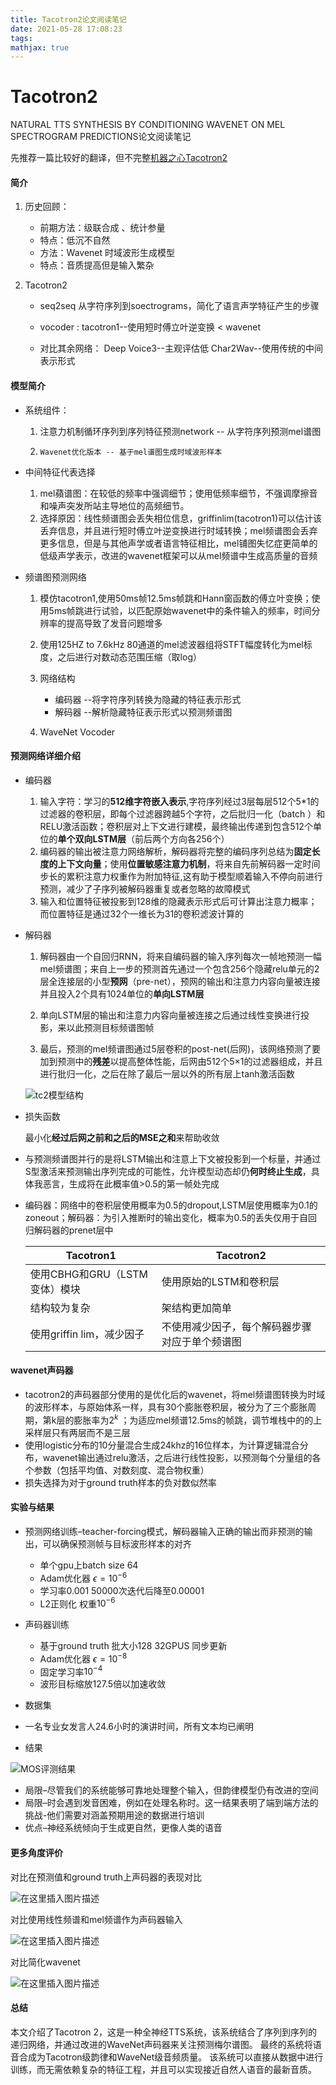 ```yaml
---
title: Tacotron2论文阅读笔记
date: 2021-05-28 17:08:23
tags:
mathjax: true
---
```


# Tacotron2 

NATURAL TTS SYNTHESIS BY CONDITIONING WAVENET ON MEL SPECTROGRAM PREDICTIONS论文阅读笔记

<!-- more -->
先推荐一篇比较好的翻译，但不完整[机器之心Tacotron2](https://www.jiqizhixin.com/articles/2017-12-20-3)

#### 简介

1. 历史回顾：

   - 前期方法：级联合成 、统计参量
   - 特点：低沉不自然
   - 方法：Wavenet 时域波形生成模型
   - 特点：音质提高但是输入繁杂

2. Tacotron2

   - seq2seq 从字符序列到soectrograms，简化了语言声学特征产生的步骤

   - vocoder  : tacotron1--使用短时傅立叶逆变换  < wavenet

   - 对比其余网络： Deep Voice3--主观评估低 Char2Wav--使用传统的中间表示形式

     

#### 模型简介

- 系统组件：
  1. 	注意力机制循环序列到序列特征预测network -- 从字符序列预测mel谱图
  2.     Wavenet优化版本 -- 基于mel谱图生成时域波形样本

- 中间特征代表选择
  1. mel蘋谱图：在较低的频率中强调细节；使用低频率细节，不强调摩擦音和噪声突发所站主导地位的高频细节。
  2. 选择原因：线性频谱图会丢失相位信息，griffinlim(tacotron1)可以估计该丢弃信息，并且进行短时傅立叶逆变换进行时域转换；mel频谱图会丢弃更多信息，但是与其他声学或者语言特征相比，mel铺图失忆症更简单的低级声学表示，改进的wavenet框架可以从mel频谱中生成高质量的音频

- 频谱图预测网络

  1. 模仿tacotron1,使用50ms帧12.5ms帧跳和Hann窗函数的傅立叶变换；使用5ms帧跳进行试验，以匹配原始wavenet中的条件输入的频率，时间分辨率的提高导致了发音问题增多
  2. 使用125HZ to 7.6kHz 80通道的mel滤波器组将STFT幅度转化为mel标度，之后进行对数动态范围压缩（取log）
  3. 网络结构
     - 编码器 --将字符序列转换为隐藏的特征表示形式
     - 解码器 --解析隐藏特征表示形式以预测频谱图

  4. WaveNet Vocoder



#### 预测网络详细介绍

- 编码器

  1. 输入字符：学习的**512维字符嵌入表示**,字符序列经过3层每层512个5*1的过滤器的卷积层，即每个过滤器跨越5个字符，之后批归一化（batch ）和RELU激活函数；卷积层对上下文进行建模，最终输出传递到包含512个单位的**单个双向LSTM层**（前后两个方向各256个）
  2. 编码器的输出被注意力网络解析，解码器将完整的编码序列总结为**固定长度的上下文向量**；使用**位置敏感注意力机制**，将来自先前解码器一定时间步长的累积注意力权重作为附加特征,这有助于模型顺着输入不停向前进行预测，减少了子序列被解码器重复或者忽略的故障模式
  3. 输入和位置特征被投影到128维的隐藏表示形式后可计算出注意力概率；而位置特征是通过32个一维长为31的卷积滤波计算的

- 解码器

  1. 解码器由一个自回归RNN，将来自编码器的输入序列每次一帧地预测一幅mel频谱图；来自上一步的预测首先通过一个包含256个隐藏relu单元的2层全连接层的小型**预网**（pre-net），预网的输出和注意力内容向量被连接并且投入2个具有1024单位的**单向LSTM层**

  2. 单向LSTM层的输出和注意力内容向量被连接之后通过线性变换进行投影，来以此预测目标频谱图帧

  3. 最后，预测的mel频谱图通过5层卷积的post-net(后网)，该网络预测了要加到预测中的**残差**以提高整体性能，后网由512个5×1的过滤器组成，并且进行批归一化，之后在除了最后一层以外的所有层上tanh激活函数

  ![tc2模型结构](1.jpg )


- 损失函数

  最小化**经过后网之前和之后的MSE之和**来帮助收敛

- 与预测频谱图并行的是将LSTM输出和注意上下文被投影到一个标量，并通过S型激活来预测输出序列完成的可能性，允许模型动态却仍**何时终止生成**，具体我恶言，生成将在此概率值>0.5的第一帧处完成

- 编码器：网络中的卷积层使用概率为0.5的dropout,LSTM层使用概率为0.1的zoneout；解码器：为引入推断时的输出变化，概率为0.5的丢失仅用于自回归解码器的prenet层中

  | Tacotron1                     | Tacotron2                                      |
  | ----------------------------- | ---------------------------------------------- |
  | 使用CBHG和GRU（LSTM变体）模块 | 使用原始的LSTM和卷积层                         |
  | 结构较为复杂                  | 架结构更加简单                                 |
  | 使用griffin lim，减少因子     | 不使用减少因子，每个解码器步骤对应于单个频谱图 |

  

#### wavenet声码器

- tacotron2的声码器部分使用的是优化后的wavenet，将mel频谱图转换为时域的波形样本，与原始体系一样，具有30个膨胀卷积层，被分为了三个膨胀周期，第k层的膨胀率为$2^k$ ；为适应mel频谱12.5ms的帧跳，调节堆栈中的的上采样层只有两层而不是三层
- 使用logistic分布的10分量混合生成24khz的16位样本，为计算逻辑混合分布，wavenet输出通过relu激活，之后进行线性投影，以预测每个分量组的各个参数（包括平均值、对数刻度、混合物权重）
- 损失选择为对于ground truth样本的负对数似然率

#### 实验与结果

- 预测网络训练–teacher-forcing模式，解码器输入正确的输出而非预测的输出，可以确保预测帧与目标波形样本的对齐

  - 单个gpu上batch size 64
  - Adam优化器 $\epsilon = 10^{-6}$
  - 学习率0.001 50000次迭代后降至0.00001
  - L2正则化 权重$10^{-6}$

- 声码器训练

  - 基于ground truth 批大小128 32GPUS 同步更新
  - Adam优化器 $\epsilon = 10^{-8}$
  - 固定学习率$10^{-4}$
  - 波形目标缩放127.5倍以加速收敛

- 数据集

- 一名专业女发言人24.6小时的演讲时间，所有文本均已阐明

- 结果

![MOS评测结果](20200728200416736.png )




  - 局限–尽管我们的系统能够可靠地处理整个输入，但韵律模型仍有改进的空间
  - 局限–时会遇到发音困难，例如在处理名称时。这一结果表明了端到端方法的挑战-他们需要对涵盖预期用途的数据进行培训
  - 优点–神经系统倾向于生成更自然，更像人类的语音

#### 更多角度评价

对比在预测值和ground truth上声码器的表现对比

![在这里插入图片描述](2.jpg)


对比使用线性频谱和mel频谱作为声码器输入

![在这里插入图片描述](3.jpg )


对比简化wavenet

![在这里插入图片描述](4.jpg)


#### 总结

本文介绍了Tacotron 2，这是一种全神经TTS系统，该系统结合了序列到序列的递归网络，并通过改进的WaveNet声码器来关注预测梅尔谱图。 最终的系统将语音合成为Tacotron级韵律和WaveNet级音频质量。 该系统可以直接从数据中进行训练，而无需依赖复杂的特征工程，并且可以实现接近自然人语音的最新音质。